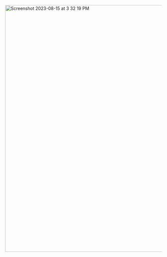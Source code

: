 
<img width="794" alt="Screenshot 2023-08-15 at 3 32 19 PM" src="https://github.com/GktgYildiz/Travel_toDoList-ReactSmallProject/assets/102765970/c3e1196c-8008-404b-8389-4820e09e2a53">
